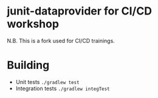 junit-dataprovider for CI/CD workshop
==================

N.B. This is a fork used for CI/CD trainings.

# Building

- Unit tests `./gradlew test`
- Integration tests `./gradlew integTest`
